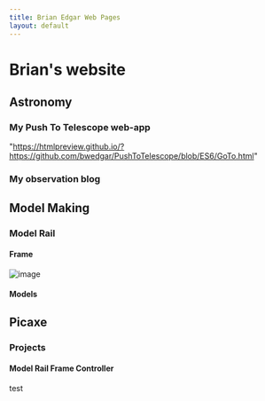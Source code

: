```yaml
---
title: Brian Edgar Web Pages
layout: default
---
```


# Brian's website 
## Astronomy
### My Push To Telescope web-app
"https://htmlpreview.github.io/?https://github.com/bwedgar/PushToTelescope/blob/ES6/GoTo.html"
### My observation blog

## Model Making
### Model Rail
#### Frame
![image](/images/modelRailFrame.jpg)
#### Models


## Picaxe
### Projects
#### Model Rail Frame Controller
test

